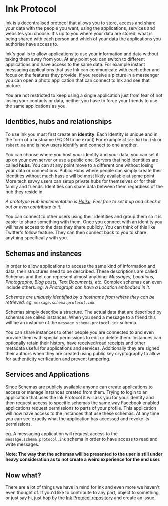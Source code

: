 # Ink Protocol

Ink is a decentralised protocol that allows you to store, access and share your data with the people you want; using the applications, services and websites you choose. It's up to you where your data are stored, what is being shared with each person and which of your data the applications you authorise have access to.

Ink's goal is to allow applications to use your information and data without taking them away from you. At any point you can switch to different applications and have access to the same data. For example instant messaging applications that use Ink can communicate with each other and focus on the features they provide. If you receive a picture in a messenger you can open a photo application that can connect to Ink and see that picture.

You are not restricted to keep using a single application just from fear of not losing your contacts or data, neither you have to force your friends to use the same applications as you.

## Identities, hubs and relationships

To use Ink you must first create an **identity**.
Each Identity is unique and in the form of a hostname (FQDN to be exact) For example `alice.haiku.ink` or `robert.me` and is how users identify and connect to one another.

You can choose where you host your identity and your data, you can set it up on your own server or use a public one. Servers that hold identities are called **hubs**. You can at any point move to a different one without losing your data or connections.
Public Hubs where people can simply create their Identities without much hassle will be most likely available at some point. More tech savvy users can setup private hubs for themselves or for their family and friends.
Identities can share data between them regardless of the hub they reside in.

*A prototype Hub implementation is [Haiku](https://github.com/ink-protocol/haiku). Feel free to set it up and check it out or even contribute to it.*

You can connect to other users using their identities and group them so it is easier to share something with them. Once you connect with an identity you will have access to the data they share publicly. You can think of this like Twitter's follow feature. They can then connect back to you to share anything specifically with you.

## Schemas and instances

In order to allow applications to access the same kind of information and data, their structures need to be described. These descriptions are called Schemas and thet can represent almost anything. *Messages, Locations, Photographs, Blog posts, Text Documents, etc.*
Complex schemas can even include others. *eg. A Photograph can have a Location embedded in it.*

*Schemas are uniquely identified by a hostname from where they can be retrieved. eg. `message.schema.protocol.ink`.*

Schemas simply describe a structure. The actual data that are described by schemas are called instances. When you send a message to a friend this will be an instance of the `message.schema.protocol.ink` schema.

You can share instances to other people you are connected to and even provide them with special permissions to edit or delete them.
Instances can optionally retain their history, have received/read receipts and other metadata useful for applications and services. Additionally they are signed their authors when they are created using public key cryptography to allow for authenticity verification and prevent tampering.

## Services and Applications

Since Schemas are publicly available anyone can create applications to access or manage instances created from them.
Trying to login to an application that uses the Ink Protocol it will ask you for your identity and then request access to specific schemas the same way Facebook enabled applications request permissions to parts of your profile.
This application will now have access to the instances that use these schemas. At any time you can see exactly what the application has accessed and revoke its permissions.

eg. A messaging application will request access to the `message.schema.protocol.ink` schema in order to have access to read and write messages.

**Note: The way that the schemas will be presented to the user is still under heavy consideration as to not create a weird experience for the end user.**

## Now what?

There are a lot of things we have in mind for Ink and even more we haven't even thought of.
If you'd like to contribute to any part, object to something or just say hi, just hop by the [Ink Protocol repository](https://github.com/ink-protocol/protocol) and create an issue.

